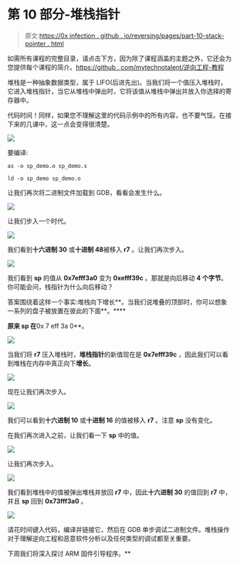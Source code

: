 # 第 10 部分-堆栈指针

> 原文:[https://0x infection . github . io/reversing/pages/part-10-stack-pointer . html](https://0xinfection.github.io/reversing/pages/part-10-stack-pointer.html)

如需所有课程的完整目录，请点击下方，因为除了课程涵盖的主题之外，它还会为您提供每个课程的简介。[https://github . com/mytechnotalent/逆向工程-教程](https://github.com/mytechnotalent/Reverse-Engineering-Tutorial)

堆栈是一种抽象数据类型，属于 LIFO(后进先出)。当我们将一个值压入堆栈时，它进入堆栈指针，当它从堆栈中弹出时，它将该值从堆栈中弹出并放入你选择的寄存器中。

代码时间！同样，如果您不理解这里的代码示例中的所有内容，也不要气馁。在接下来的几课中，这一点会变得很清楚。

![](../Images/2d61b1a2ed097fbe97c12ba317af2744.png)

要编译:

```
as -o sp_demo.o sp_demo.s

ld -o sp_demo sp_demo.o

```

让我们再次将二进制文件加载到 GDB，看看会发生什么。

![](../Images/740ae0bc25007f96474acac7ed138b8f.png)

让我们步入一个时代。

![](../Images/4dfc08c378f93fb4fd0dbde130f48201.png)

我们看到**十六进制 30** 或**十进制 48**被移入 **r7** 。让我们再次步入。

![](../Images/2a35755ee203065d2d97b7eeff16a884.png)

我们看到 **sp** 的值从 **0x7efff3a0** 变为 **0xefff39c** 。那就是向后移动 **4 个字节**。你可能会问，栈指针为什么向后移动？

答案围绕着这样一个事实:堆栈向下增长**。当我们说堆叠的顶部时，你可以想象一系列的盘子被放置在彼此的下面**。****

 **原来 **sp** 在**0x 7 eff 3a 0**。

![](../Images/fdd6bbbe595770e4b71402281e3880a9.png)

当我们将 **r7** 压入堆栈时，**堆栈指针**的新值现在是 **0x7efff39c** ，因此我们可以看到堆栈在内存中真正向下**增长**。

![](../Images/66963b9d459c06aee1e8db383e7fa3b8.png)

现在让我们再次步入。

![](../Images/925e9355e1dda8096354e160d6449060.png)

我们可以看到**十六进制 10** 或**十进制 16** 的值被移入 **r7** 。注意 **sp** 没有变化。

在我们再次进入之前，让我们看一下 **sp** 中的值。

![](../Images/f188b59ab7d1e4de8e6d2f288a786dac.png)

让我们再次步入。

![](../Images/74b2d1eece6a13316e32b13f77321276.png)

我们看到堆栈中的值被弹出堆栈并放回 **r7** 中，因此**十六进制 30** 的值回到 **r7** 中，并且 **sp** 回到 **0x73fff3a0** 。

![](../Images/db0b06bfbdadbf3ce8f6f5ec6b27fe25.png)

请花时间键入代码，编译并链接它，然后在 GDB 单步调试二进制文件。堆栈操作对于理解逆向工程和恶意软件分析以及任何类型的调试都至关重要。

下周我们将深入探讨 ARM 固件引导程序。**